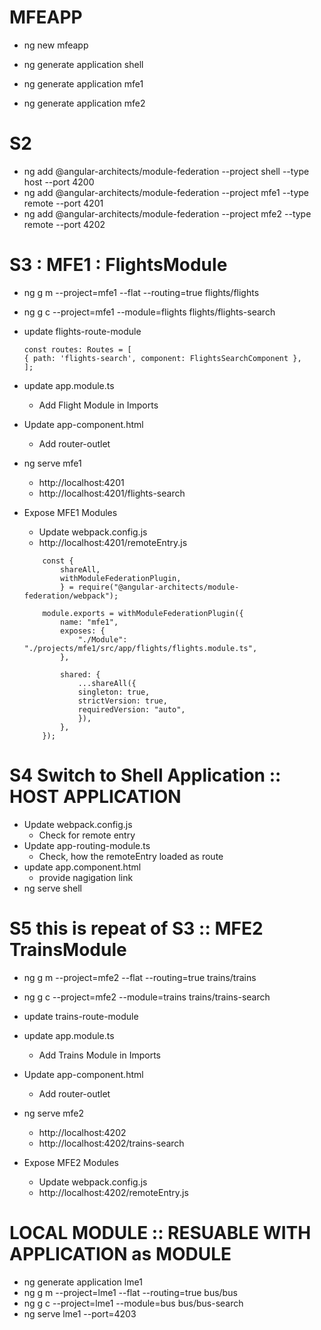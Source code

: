 # MFEAPP

- ng new mfeapp

- ng generate application shell
- ng generate application mfe1
- ng generate application mfe2

# S2

- ng add @angular-architects/module-federation --project shell --type host --port 4200
- ng add @angular-architects/module-federation --project mfe1 --type remote --port 4201
- ng add @angular-architects/module-federation --project mfe2 --type remote --port 4202

# S3 : MFE1 : FlightsModule

- ng g m --project=mfe1 --flat --routing=true flights/flights
- ng g c --project=mfe1 --module=flights flights/flights-search

- update flights-route-module

  ```
  const routes: Routes = [
  { path: 'flights-search', component: FlightsSearchComponent },
  ];
  ```

- update app.module.ts
  - Add Flight Module in Imports
- Update app-component.html
  - Add router-outlet
- ng serve mfe1

  - http://localhost:4201
  - http://localhost:4201/flights-search

- Expose MFE1 Modules

  - Update webpack.config.js
  - http://localhost:4201/remoteEntry.js

  ```
      const {
          shareAll,
          withModuleFederationPlugin,
          } = require("@angular-architects/module-federation/webpack");

      module.exports = withModuleFederationPlugin({
          name: "mfe1",
          exposes: {
              "./Module": "./projects/mfe1/src/app/flights/flights.module.ts",
          },

          shared: {
              ...shareAll({
              singleton: true,
              strictVersion: true,
              requiredVersion: "auto",
              }),
          },
      });
  ```

# S4 Switch to Shell Application :: HOST APPLICATION

- Update webpack.config.js
  - Check for remote entry
- Update app-routing-module.ts
  - Check, how the remoteEntry loaded as route
- update app.component.html
  - provide nagigation link
- ng serve shell

# S5 this is repeat of S3 :: MFE2 TrainsModule

- ng g m --project=mfe2 --flat --routing=true trains/trains
- ng g c --project=mfe2 --module=trains trains/trains-search

- update trains-route-module
- update app.module.ts
  - Add Trains Module in Imports
- Update app-component.html
  - Add router-outlet
- ng serve mfe2

  - http://localhost:4202
  - http://localhost:4202/trains-search

- Expose MFE2 Modules

  - Update webpack.config.js
  - http://localhost:4202/remoteEntry.js

# LOCAL MODULE :: RESUABLE WITH APPLICATION as MODULE

- ng generate application lme1
- ng g m --project=lme1 --flat --routing=true bus/bus
- ng g c --project=lme1 --module=bus bus/bus-search
- ng serve lme1 --port=4203
